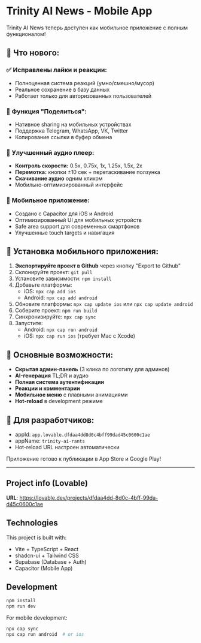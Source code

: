 # Trinity AI News - Mobile App

Trinity AI News теперь доступен как мобильное приложение с полным функционалом!

## 🚀 Что нового:

### ✅ **Исправлены лайки и реакции:**
- Полноценная система реакций (умно/смешно/мусор)
- Реальное сохранение в базу данных
- Работает только для авторизованных пользователей

### 📱 **Функция "Поделиться":**
- Нативное sharing на мобильных устройствах
- Поддержка Telegram, WhatsApp, VK, Twitter
- Копирование ссылки в буфер обмена

### 🎵 **Улучшенный аудио плеер:**
- **Контроль скорости:** 0.5x, 0.75x, 1x, 1.25x, 1.5x, 2x
- **Перемотка:** кнопки ±10 сек + перетаскивание ползунка
- **Скачивание аудио** одним кликом
- Мобильно-оптимизированный интерфейс

### 📱 **Мобильное приложение:**
- Создано с Capacitor для iOS и Android
- Оптимизированный UI для мобильных устройств
- Safe area support для современных смартфонов
- Улучшенные touch targets и навигация

## 📲 Установка мобильного приложения:

1. **Экспортируйте проект в Github** через кнопку "Export to Github"
2. Склонируйте проект: `git pull`
3. Установите зависимости: `npm install`
4. Добавьте платформы:
   - iOS: `npx cap add ios`
   - Android: `npx cap add android`
5. Обновите платформы: `npx cap update ios` или `npx cap update android`
6. Соберите проект: `npm run build`
7. Синхронизируйте: `npx cap sync`
8. Запустите:
   - Android: `npx cap run android`
   - iOS: `npx cap run ios` (требует Mac с Xcode)

## 🎯 Основные возможности:

- **Скрытая админ-панель** (3 клика по логотипу для админов)
- **AI-генерация** TL;DR и аудио
- **Полная система аутентификации**
- **Реакции и комментарии**
- **Мобильное меню** с плавными анимациями
- **Hot-reload** в development режиме

## 🔧 Для разработчиков:

- appId: `app.lovable.dfdaa4dd8d0c4bff99dad45c0600c1ae`
- appName: `trinity-ai-rants`
- Hot-reload URL настроен автоматически

Приложение готово к публикации в App Store и Google Play!

---

## Project info (Lovable)

**URL**: https://lovable.dev/projects/dfdaa4dd-8d0c-4bff-99da-d45c0600c1ae

## Technologies

This project is built with:
- Vite + TypeScript + React
- shadcn-ui + Tailwind CSS
- Supabase (Database + Auth)
- Capacitor (Mobile App)

## Development

```sh
npm install
npm run dev
```

For mobile development:
```sh
npx cap sync
npx cap run android  # or ios
```